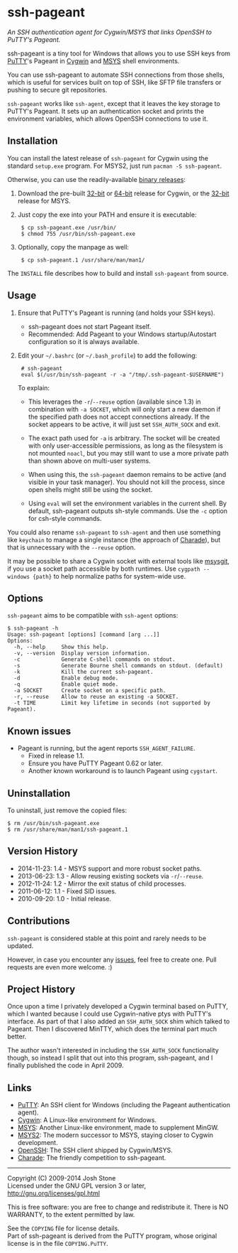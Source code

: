 # ssh-pageant
_An SSH authentication agent for Cygwin/MSYS that links OpenSSH to PuTTY's Pageant._

ssh-pageant is a tiny tool for Windows that allows you to use SSH keys from
[PuTTY]'s Pageant in [Cygwin] and [MSYS] shell environments.

You can use ssh-pageant to automate SSH connections from those shells, which
is useful for services built on top of SSH, like SFTP file transfers or pushing
to secure git repositories.

`ssh-pageant` works like `ssh-agent`, except that it leaves the key storage to
PuTTY's Pageant.  It sets up an authentication socket and prints the environment
variables, which allows OpenSSH connections to use it.


## Installation

You can install the latest release of `ssh-pageant` for Cygwin using the
standard `setup.exe` program.  For MSYS2, just run `pacman -S ssh-pageant`.

Otherwise, you can use the readily-available [binary releases]:

1. Download the pre-built [32-bit] or [64-bit] release for Cygwin, or
the [32-bit][32-bit-msys] release for MSYS.

2. Just copy the exe into your PATH and ensure it is executable:

        $ cp ssh-pageant.exe /usr/bin/
        $ chmod 755 /usr/bin/ssh-pageant.exe

3. Optionally, copy the manpage as well:

        $ cp ssh-pageant.1 /usr/share/man/man1/

The `INSTALL` file describes how to build and install `ssh-pageant` from source.


## Usage

1. Ensure that PuTTY's Pageant is running (and holds your SSH keys).
    * ssh-pageant does not start Pageant itself.
    * Recommended: Add Pageant to your Windows startup/Autostart configuration
      so it is always available.

2. Edit your `~/.bashrc` (or `~/.bash_profile`) to add the following:

        # ssh-pageant
        eval $(/usr/bin/ssh-pageant -r -a "/tmp/.ssh-pageant-$USERNAME")

    To explain:

    * This leverages the `-r`/`--reuse` option (available since 1.3) in
      combination with `-a SOCKET`, which will only start a new daemon if the
      specified path does not accept connections already.  If the socket appears
      to be active, it will just set `SSH_AUTH_SOCK` and exit.

    * The exact path used for `-a` is arbitrary.  The socket will be created
      with only user-accessible permissions, as long as the filesystem is not
      mounted `noacl`, but you may still want to use a more private path than
      shown above on multi-user systems.

    * When using this, the `ssh-pageant` daemon remains to be active (and
      visible in your task manager).  You should not kill the process, since
      open shells might still be using the socket.

    * Using `eval` will set the environment variables in the current shell.
      By default, ssh-pageant outputs sh-style commands.  Use the `-c` option
      for csh-style commands.

You could also rename `ssh-pageant` to `ssh-agent` and then use something like
`keychain` to manage a single instance (the approach of [Charade]), but that is
unnecessary with the `--reuse` option.

It may be possible to share a Cygwin socket with external tools like
[msysgit](http://msysgit.github.io/), if you use a socket path accessible by
both runtimes.  Use `cygpath --windows {path}` to help normalize paths for
system-wide use.

## Options

`ssh-pageant` aims to be compatible with `ssh-agent` options:

    $ ssh-pageant -h
    Usage: ssh-pageant [options] [command [arg ...]]
    Options:
      -h, --help     Show this help.
      -v, --version  Display version information.
      -c             Generate C-shell commands on stdout.
      -s             Generate Bourne shell commands on stdout. (default)
      -k             Kill the current ssh-pageant.
      -d             Enable debug mode.
      -q             Enable quiet mode.
      -a SOCKET      Create socket on a specific path.
      -r, --reuse    Allow to reuse an existing -a SOCKET.
      -t TIME        Limit key lifetime in seconds (not supported by Pageant).


## Known issues

* Pageant is running, but the agent reports `SSH_AGENT_FAILURE`.
    * Fixed in release 1.1.
    * Ensure you have PuTTY Pageant 0.62 or later.
    * Another known workaround is to launch Pageant using `cygstart`.


## Uninstallation

To uninstall, just remove the copied files:

    $ rm /usr/bin/ssh-pageant.exe
    $ rm /usr/share/man/man1/ssh-pageant.1


## Version History

* 2014-11-23: 1.4 - MSYS support and more robust socket paths.
* 2013-06-23: 1.3 - Allow reusing existing sockets via `-r`/`--reuse`.
* 2012-11-24: 1.2 - Mirror the exit status of child processes.
* 2011-06-12: 1.1 - Fixed SID issues.
* 2010-09-20: 1.0 - Initial release.


## Contributions

`ssh-pageant` is considered stable at this point and rarely needs to be updated.

However, in case you encounter any [issues], feel free to create one.  Pull
requests are even more welcome. :)


## Project History

Once upon a time I privately developed a Cygwin terminal based on PuTTY, which
I wanted because I could use Cygwin-native ptys with PuTTY's interface.  As part
of that I also added an `SSH_AUTH_SOCK` shim which talked to Pageant.  Then I
discovered MinTTY, which does the terminal part much better.

The author wasn't interested in including the `SSH_AUTH_SOCK` functionality
though, so instead I split that out into this program, ssh-pageant, and I
finally published the code in April 2009.


## Links

* [PuTTY]: An SSH client for Windows (including the Pageant authentication agent).
* [Cygwin]: A Linux-like environment for Windows.
* [MSYS]: Another Linux-like environment, made to supplement MinGW.
* [MSYS2]: The modern successor to MSYS, staying closer to Cygwin development.
* [OpenSSH]: The SSH client shipped by Cygwin/MSYS.
* [Charade]: The friendly competition to ssh-pageant.

------------------------------------------------------------------------------
Copyright (C) 2009-2014  Josh Stone  
Licensed under the GNU GPL version 3 or later, http://gnu.org/licenses/gpl.html

This is free software: you are free to change and redistribute it.
There is NO WARRANTY, to the extent permitted by law.

See the `COPYING` file for license details.  
Part of ssh-pageant is derived from the PuTTY program, whose original license is
in the file `COPYING.PuTTY`.


[binary releases]: https://github.com/cuviper/ssh-pageant/releases
[32-bit]: https://github.com/cuviper/ssh-pageant/releases/tag/v1.4-prebuilt-cygwin32
[64-bit]: https://github.com/cuviper/ssh-pageant/releases/tag/v1.4-prebuilt-cygwin64
[32-bit-msys]: https://github.com/cuviper/ssh-pageant/releases/tag/v1.4-prebuilt-msys32
[issues]: http://github.com/cuviper/ssh-pageant/issues
[PuTTY]: http://www.chiark.greenend.org.uk/~sgtatham/putty/
[Cygwin]: http://www.cygwin.com/
[MSYS]: http://www.mingw.org/wiki/MSYS
[MSYS2]: https://msys2.github.io/
[OpenSSH]: http://www.openssh.com/
[Charade]: http://github.com/wesleyd/charade
